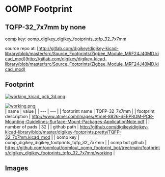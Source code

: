 # OOMP Footprint  
## TQFP-32_7x7mm  by none  
  
oomp key: oomp_digikey_digikey_footprints_tqfp_32_7x7mm  
  
source repo at: [http://gitlab.com/digikey/digikey-kicad-library/blob/master/src/Source_Footprints/Zigbee_Module_MRF24J40MD.kicad_mod](http://gitlab.com/digikey/digikey-kicad-library/blob/master/src/Source_Footprints/Zigbee_Module_MRF24J40MD.kicad_mod)  
## Footprint  
  
[![working_kicad_pcb_3d.png](working_kicad_pcb_3d_600.png)](working_kicad_pcb_3d.png)  
  
[![working.png](working_600.png)](working.png)  
| name | value | 
| --- | --- | 
| footprint name | TQFP-32_7x7mm | 
| footprint description | http://www.atmel.com/Images/Atmel-8826-SEEPROM-PCB-Mounting-Guidelines-Surface-Mount-Packages-ApplicationNote.pdf | 
| number of pads | 32 | 
| github path | http://github.com/digikey/digikey-kicad-library/blob/master/digikey-footprints.pretty/TQFP-32_7x7mm.kicad_mod | 
| oomp key | oomp_digikey_digikey_footprints_tqfp_32_7x7mm | 
| oomp bot github | https://github.com/oomlout/oomlout_oomp_footprint_bot/tree/main/footprints/digikey_digikey_footprints_tqfp_32_7x7mm/working | 
## Images  
